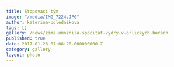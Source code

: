 ```yaml
---
title: Stopovací tým
image: "/media/IMG_7224.JPG"
author: katerina-polednikova
tags: []
gallery: /news/zima-umoznila-spocitat-vydry-v-orlickych-horach
published: true
date: 2017-01-26 07:08:20.000000000 Z
category: gallery
layout: photo
---
```

